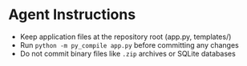 # Agent Instructions
- Keep application files at the repository root (app.py, templates/)
- Run `python -m py_compile app.py` before committing any changes
- Do not commit binary files like `.zip` archives or SQLite databases
